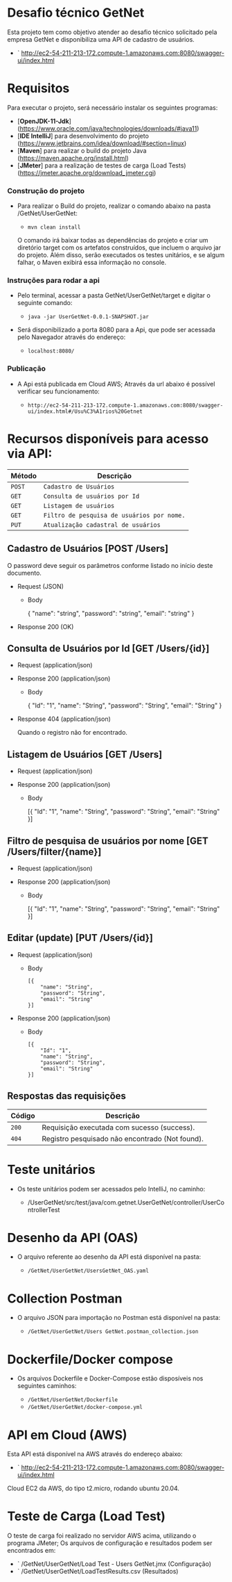 # Desafio técnico GetNet

Esta projeto tem como objetivo atender ao desafio técnico solicitado pela empresa GetNet e disponibiliza uma API de cadastro de usuários.

+ ` http://ec2-54-211-213-172.compute-1.amazonaws.com:8080/swagger-ui/index.html

# Requisitos

Para executar o projeto, será necessário instalar os seguintes programas:

 - [**OpenJDK-11-Jdk**] (https://www.oracle.com/java/technologies/downloads/#java11)
 - [**IDE IntelliJ**] para desenvolvimento do projeto (https://www.jetbrains.com/idea/download/#section=linux)
 - [**Maven**] para realizar o build do projeto Java (https://maven.apache.org/install.html)
 - [**JMeter**] para a realização de testes de carga (Load Tests) (https://jmeter.apache.org/download_jmeter.cgi)
 
### Construção do projeto

+ Para realizar o Build do projeto, realizar o comando abaixo na pasta /GetNet/UserGetNet:
  
  + ` mvn clean install `
  
  O comando irá baixar todas as dependências do projeto e criar um diretório target com os artefatos construídos, que incluem o arquivo jar do projeto. Além  disso, serão executados os testes unitários, e se algum falhar, o Maven exibirá essa informação no console.
 	

### Instruções para rodar a api
 
 + Pelo terminal, acessar a pasta GetNet/UserGetNet/target e digitar o seguinte comando:
 
    + ` java -jar UserGetNet-0.0.1-SNAPSHOT.jar `
 		
 + Será disponibilizado a porta 8080 para a Api, que pode ser acessada pelo Navegador através do endereço:
 	
    + ` localhost:8080/ `
  
### Publicação
  
+ A Api está publicada em Cloud AWS; Através da url abaixo é possível verificar seu funcionamento:
  
  + ` http://ec2-54-211-213-172.compute-1.amazonaws.com:8080/swagger-ui/index.html#/Usu%C3%A1rios%20Getnet `
  
# Recursos disponíveis para acesso via API:

  | Método | Descrição |
  | --- | --- |
  | `POST` | `Cadastro de Usuários` |
  |` GET `| `Consulta de usuários por Id` |
  |` GET `| `Listagem de usuários` |
  |` GET `| `Filtro de pesquisa de usuários por nome.` |
  |` PUT `| `Atualização cadastral de usuários` |


## Cadastro de Usuários [POST /Users]

O password deve seguir os parâmetros conforme listado no início deste documento.

+ Request (JSON)
  
  + Body
  
      {
          "name": "string",
          "password": "string",
          "email": "string"
      }
      
+ Response 200 (OK)

## Consulta de Usuários por Id [GET /Users/{id}]

+ Request (application/json)

+ Response 200 (application/json)

    + Body
  
      {
          "Id": "1",
          "name": "String",
          "password": "String",
          "email": "String"
      }
+ Response 404 (application/json)

    Quando o registro não for encontrado.

## Listagem de Usuários [GET /Users]

+ Request (application/json)

+ Response 200 (application/json)

    + Body
  
      [{
          "Id": "1",
          "name": "String",
          "password": "String",
          "email": "String"
      }]

## Filtro de pesquisa de usuários por nome [GET /Users/filter/{name}]

+ Request (application/json)

+ Response 200 (application/json)

    + Body
  
      [{
          "Id": "1",
          "name": "String",
          "password": "String",
          "email": "String"
      }]

## Editar (update) [PUT /Users/{id}]

+ Request (application/json)

    + Body

          [{
              "name": "String",
              "password": "String",
              "email": "String"
          }]

+ Response 200 (application/json)

    + Body
  
          [{
              "Id": "1",
              "name": "String",
              "password": "String",
              "email": "String"
          }]


## Respostas das requisições

| Código | Descrição |
|---|---|
| `200` | Requisição executada com sucesso (success).|
| `404` | Registro pesquisado não encontrado (Not found).|
 
 
# Teste unitários

+ Os teste unitários podem ser acessados pelo IntelliJ, no caminho:

  + /UserGetNet/src/test/java/com.getnet.UserGetNet/controller/UserControllerTest
 
 
# Desenho da API (OAS)

+ O arquivo referente ao desenho da API está disponível na pasta:
  
  + ` /GetNet/UserGetNet/UsersGetNet_OAS.yaml `

# Collection Postman

+ O arquivo JSON para importação no Postman está disponível na pasta:
  
  + ` /GetNet/UserGetNet/Users GetNet.postman_collection.json `

# Dockerfile/Docker compose

+ Os arquivos Dockerfile e Docker-Compose estão disposíveis nos seguintes caminhos:
  
  + ` /GetNet/UserGetNet/Dockerfile `
  + ` /GetNet/UserGetNet/docker-compose.yml `

# API em Cloud (AWS)
  
Esta API está disponível na AWS através do endereço abaixo:
  
  + ` http://ec2-54-211-213-172.compute-1.amazonaws.com:8080/swagger-ui/index.html

Cloud EC2 da AWS, do tipo t2.micro, rodando ubuntu 20.04.

# Teste de Carga (Load Test)

O teste de carga foi realizado no servidor AWS acima, utilizando o programa JMeter; Os arquivos de configuração e resultados podem ser encontrados em:

  +  ` /GetNet/UserGetNet/Load Test - Users GetNet.jmx (Configuração)
  +  ` /GetNet/UserGetNet/LoadTestResults.csv (Resultados)

